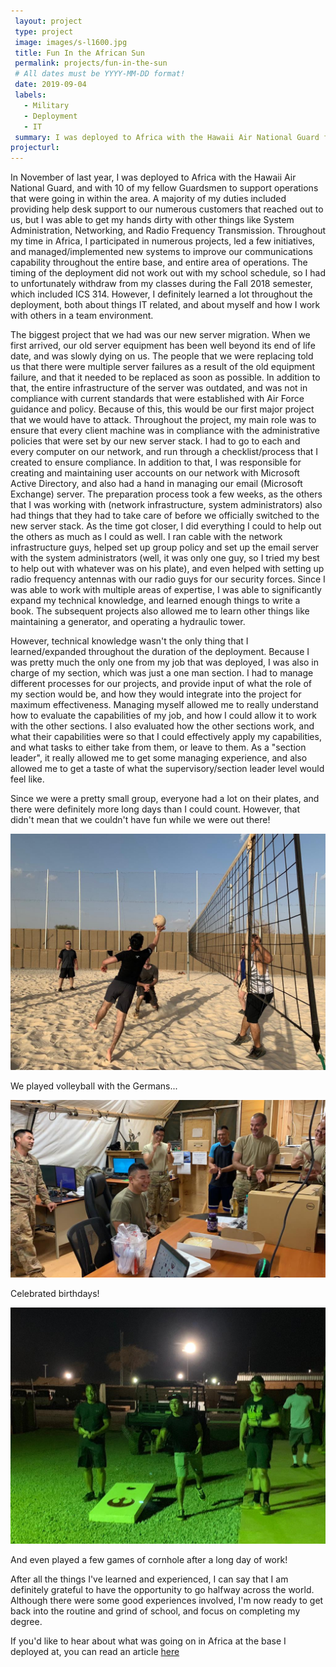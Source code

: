 ```yaml
---
 layout: project
 type: project
 image: images/s-l1600.jpg
 title: Fun In the African Sun
 permalink: projects/fun-in-the-sun
 # All dates must be YYYY-MM-DD format!
 date: 2019-09-04
 labels:
   - Military
   - Deployment
   - IT
 summary: I was deployed to Africa with the Hawaii Air National Guard from November of last year. 
projecturl: 
---
```


In November of last year, I was deployed to Africa with the Hawaii Air National Guard, and with 10 of my fellow Guardsmen to support operations that were going in within the area. A majority of my duties included providing help desk support to our numerous customers that reached out to us, but I was able to get my hands dirty with other things like System Administration, Networking, and Radio Frequency Transmission. Throughout my time in Africa, I participated in numerous projects, led a few initiatives, and managed/implemented new systems to improve our communications capability throughout the entire base, and entire area of operations. The timing of the deployment did not work out with my school schedule, so I had to unfortunately withdraw from my classes during the Fall 2018 semester, which included ICS 314. However, I definitely learned a lot throughout the deployment, both about things IT related, and about myself and how I work with others in a team environment. 

The biggest project that we had was our new server migration. When we first arrived, our old server equipment has been well beyond its end of life date, and was slowly dying on us. The people that we were replacing told us that there were multiple server failures as a result of the old equipment failure, and that it needed to be replaced as soon as possible. In addition to that, the entire infrastructure of the server was outdated, and was not in compliance with current standards that were established with Air Force guidance and policy. Because of this, this would be our first major project that we would have to attack. Throughout the project, my main role was to ensure that every client machine was in compliance with the administrative policies that were set by our new server stack. I had to go to each and every computer on our network, and run through a checklist/process that I created to ensure compliance. In addition to that, I was responsible for creating and maintaining user accounts on our network with Microsoft Active Directory, and also had a hand in managing our email (Microsoft Exchange) server. The preparation process took a few weeks, as the others that I was working with (network infrastructure, system administrators) also had things that they had to take care of before we officially switched to the new server stack. As the time got closer, I did everything I could to help out the others as much as I could as well. I ran cable with the network infrastructure guys, helped set up group policy and set up the email server with the system administrators (well, it was only one guy, so I tried my best to help out with whatever was on his plate), and even helped with setting up radio frequency antennas with our radio guys for our security forces. Since I was able to work with multiple areas of expertise, I was able to significantly expand my technical knowledge, and learned enough things to write a book. The subsequent projects also allowed me to learn other things like maintaining a generator, and operating a hydraulic tower.

However, technical knowledge wasn't the only thing that I learned/expanded throughout the duration of the deployment. Because I was pretty much the only one from my job that was deployed, I was also in charge of my section, which was just a one man section. I had to manage different processes for our projects, and provide input of what the role of my section would be, and how they would integrate into the project for maximum effectiveness. Managing myself allowed me to really understand how to evaluate the capabilities of my job, and how I could allow it to work with the other sections. I also evaluated how the other sections work, and what their capabilities were so that I could effectively apply my capabilities, and what tasks to either take from them, or leave to them. As a "section leader", it really allowed me to get some managing experience, and also allowed me to get a taste of what the supervisory/section leader level would feel like. 

Since we were a pretty small group, everyone had a lot on their plates, and there were definitely more long days than I could count. However, that didn't mean that we couldn't have fun while we were out there!

<img class="ui centered big middle rounded image" src="../images/having_a_ball.jpeg">

We played volleyball with the Germans...

<img class="ui centered big middle rounded image" src="../images/tylers_birthday.jpeg">

Celebrated birthdays!

<img class="ui centered big middle rounded image" src="../images/bean_bag.jpeg">

And even played a few games of cornhole after a long day of work!

After all the things I've learned and experienced, I can say that I am definitely grateful to have the opportunity to go halfway across the world. Although there were some good experiences involved, I'm now ready to get back into the routine and grind of school, and focus on completing my degree.

If you'd like to hear about what was going on in Africa at the base I deployed at, you can read an article [here](https://www.airforcetimes.com/news/your-air-force/2019/01/03/new-in-2019-two-new-us-airbases-in-africa-nearing-completion/)